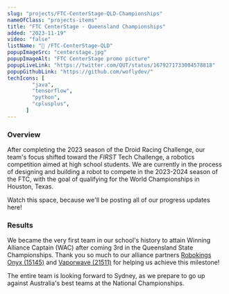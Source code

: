 ```yaml
---
slug: "projects/FTC-CenterStage-QLD-Championships"
nameOfClass: "projects-items"
title: "FTC CenterStage - Queensland Championships"
added: "2023-11-19"
video: "false"
listName: "🦾 /FTC-CenterStage-QLD"
popupImageSrc: "centerstage.jpg"
popupImageAlt: "FTC CenterStage promo picture"
popupLiveLink: "https://twitter.com/QUT/status/1679271733004578818"
popupGithubLink: "https://github.com/woflydev/"
techIcons: [
        "java",
        "tensorflow",
        "python",
        "cplusplus",
      ]
---
```


<style>
.customimg {
  display: block;
  margin-left: auto;
  margin-right: auto;
  width: 25%;
}
</style>

### Overview

After completing the 2023 season of the Droid Racing Challenge, our team's focus shifted toward the *FIRST* Tech Challenge, a robotics competition aimed at high school students. We are currently in the process of designing and building a robot to compete in the 2023-2024 season of the FTC, with the goal of qualifying for the World Championships in Houston, Texas.

Watch this space, because we'll be posting all of our progress updates here!

### Results

We became the very first team in our school's history to attain Winning Alliance Captain (WAC) after coming 3rd in the Queensland State Championships. Thank you so much to our alliance partners [Robokings Onyx (15145)](https://www.instagram.com/robokings_onyx/) and [Vaporwave (21511)](https://www.instagram.com/vaporwave.21511/) for helping us achieve this milestone!

The entire team is looking forward to Sydney, as we prepare to go up against Australia's best teams at the National Championships.